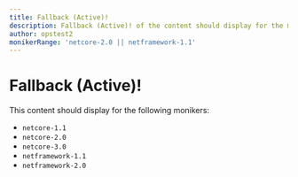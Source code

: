 ```yaml
---
title: Fallback (Active)!
description: Fallback (Active)! of the content should display for the moniker Range as 'netcore-2.0 || netframework-1.1'
author: opstest2
monikerRange: 'netcore-2.0 || netframework-1.1'
---
```


# Fallback (Active)!

This content should display for the following monikers:

* `netcore-1.1`
* `netcore-2.0`
* `netcore-3.0`
* `netframework-1.1`
* `netframework-2.0`
